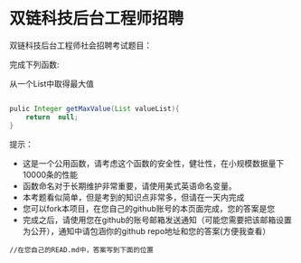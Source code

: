 # 双链科技后台工程师招聘

双链科技后台工程师社会招聘考试题目：



完成下列函数:

从一个List中取得最大值

```java

pulic Integer getMaxValue(List valueList){
    return  null;
}

```

提示：
* 这是一个公用函数，请考虑这个函数的安全性，健壮性，在小规模数据量下10000条的性能
* 函数命名对于长期维护非常重要，请使用美式英语命名变量。
* 本考题看似简单，但是考到的知识点非常多，但请在一天内完成
* 您可以fork本项目，在您自己的github账号的本页面完成，您的答案是您
* 完成之后，请使用您在github的账号邮箱发送通知（可能您需要把该邮箱设置为公开），通知中请包涵你的github repo地址和您的答案(方便我查看）


```
//在您自己的READ.md中，答案写到下面的位置

```
